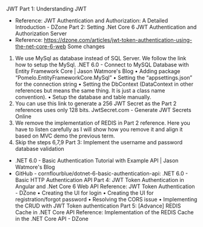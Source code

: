 JWT
Part 1: Understanding JWT
-	Reference: JWT Authentication and Authorization: A Detailed Introduction - DZone
Part 2: Setting .Net Core 6 JWT Authentication and Authorization Server
-	Reference: https://dzone.com/articles/jwt-token-authentication-using-the-net-core-6-web 
Some changes
1.	We use MySql as database instead of SQL Server. We follow the link how to setup the MySql.
.NET 6.0 - Connect to MySQL Database with Entity Framework Core | Jason Watmore's Blog
•	Adding package “Pomelo.EntityFrameworkCore.MySql”
•	Setting the “appsettings.json” for the connection string
•	Setting the DbContext (DataContext in other references but means the same thing. It is just a class name convention).
•	Setup the database and table manually.
2.	You can use this link to generate a 256 JWT Secret as the Part 2 references uses only 128 bits.
JwtSecret.com - Generate JWT Secrets Online
3.	We remove the implementation of REDIS in Part 2 reference. Here you have to listen carefully as I will show how you remove it and align it based on MVC demo the previous term.
4.	Skip the steps 6,7,9
Part 3: Implement the username and password database validation
-	.NET 6.0 - Basic Authentication Tutorial with Example API | Jason Watmore's Blog
-	GitHub - cornflourblue/dotnet-6-basic-authentication-api: .NET 6.0 - Basic HTTP Authentication API
Part 4: JWT Token Authentication in Angular and .Net Core 6 Web API
Reference: JWT Token Authentication - DZone
•	Creating the UI for login
•	Creating the UI for registration/forgot password
•	Resolving the CORS issue
•	Implementing the CRUD with JWT Token authentication
Part 5: [Advance] REDIS Cache in .NET Core API
Reference: Implementation of the REDIS Cache in the .NET Core API - DZone

